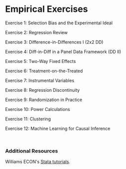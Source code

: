 # Empirical Exercises  

Exercise 1:  Selection Bias and the Experimental Ideal

Exercise 2: Regression Review

Exercise 3: Difference-in-Differences I (2x2 DD)  

Exercise 4: Diff-in-Diff in a Panel Data Framework (DD II)  

Exercise 5: Two-Way Fixed Effects   

Exercise 6: Treatment-on-the-Treated

Exercise 7:  Instrumental Variables

Exercise 8:  Regression Discontinuity  

Exercise 9:  Randomization in Practice  

Exercise 10:  Power Calculations   

Exercise 11:  Clustering

Exercise 12:  Machine Learning for Causal Inference

<br>

### Additional Resources 

Williams ECON's [Stata tutorials](https://pjakiela.github.io/stata/).

